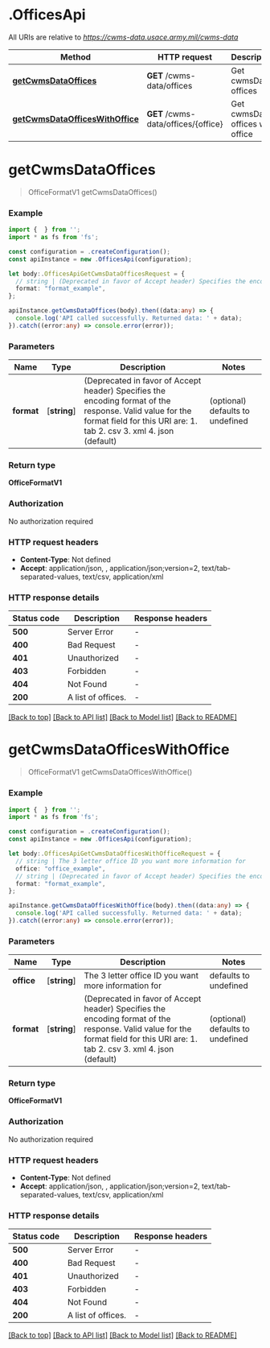 # .OfficesApi

All URIs are relative to *https://cwms-data.usace.army.mil/cwms-data*

Method | HTTP request | Description
------------- | ------------- | -------------
[**getCwmsDataOffices**](OfficesApi.md#getCwmsDataOffices) | **GET** /cwms-data/offices | Get cwmsData offices
[**getCwmsDataOfficesWithOffice**](OfficesApi.md#getCwmsDataOfficesWithOffice) | **GET** /cwms-data/offices/{office} | Get cwmsData offices with office


# **getCwmsDataOffices**
> OfficeFormatV1 getCwmsDataOffices()


### Example


```typescript
import {  } from '';
import * as fs from 'fs';

const configuration = .createConfiguration();
const apiInstance = new .OfficesApi(configuration);

let body:.OfficesApiGetCwmsDataOfficesRequest = {
  // string | (Deprecated in favor of Accept header) Specifies the encoding format of the response. Valid value for the format field for this URI are:  1. tab  2. csv   3. xml  4. json (default) (optional)
  format: "format_example",
};

apiInstance.getCwmsDataOffices(body).then((data:any) => {
  console.log('API called successfully. Returned data: ' + data);
}).catch((error:any) => console.error(error));
```


### Parameters

Name | Type | Description  | Notes
------------- | ------------- | ------------- | -------------
 **format** | [**string**] | (Deprecated in favor of Accept header) Specifies the encoding format of the response. Valid value for the format field for this URI are:  1. tab  2. csv   3. xml  4. json (default) | (optional) defaults to undefined


### Return type

**OfficeFormatV1**

### Authorization

No authorization required

### HTTP request headers

 - **Content-Type**: Not defined
 - **Accept**: application/json, , application/json;version=2, text/tab-separated-values, text/csv, application/xml


### HTTP response details
| Status code | Description | Response headers |
|-------------|-------------|------------------|
**500** | Server Error |  -  |
**400** | Bad Request |  -  |
**401** | Unauthorized |  -  |
**403** | Forbidden |  -  |
**404** | Not Found |  -  |
**200** | A list of offices. |  -  |

[[Back to top]](#) [[Back to API list]](README.md#documentation-for-api-endpoints) [[Back to Model list]](README.md#documentation-for-models) [[Back to README]](README.md)

# **getCwmsDataOfficesWithOffice**
> OfficeFormatV1 getCwmsDataOfficesWithOffice()


### Example


```typescript
import {  } from '';
import * as fs from 'fs';

const configuration = .createConfiguration();
const apiInstance = new .OfficesApi(configuration);

let body:.OfficesApiGetCwmsDataOfficesWithOfficeRequest = {
  // string | The 3 letter office ID you want more information for
  office: "office_example",
  // string | (Deprecated in favor of Accept header) Specifies the encoding format of the response. Valid value for the format field for this URI are:  1. tab  2. csv   3. xml  4. json (default) (optional)
  format: "format_example",
};

apiInstance.getCwmsDataOfficesWithOffice(body).then((data:any) => {
  console.log('API called successfully. Returned data: ' + data);
}).catch((error:any) => console.error(error));
```


### Parameters

Name | Type | Description  | Notes
------------- | ------------- | ------------- | -------------
 **office** | [**string**] | The 3 letter office ID you want more information for | defaults to undefined
 **format** | [**string**] | (Deprecated in favor of Accept header) Specifies the encoding format of the response. Valid value for the format field for this URI are:  1. tab  2. csv   3. xml  4. json (default) | (optional) defaults to undefined


### Return type

**OfficeFormatV1**

### Authorization

No authorization required

### HTTP request headers

 - **Content-Type**: Not defined
 - **Accept**: application/json, , application/json;version=2, text/tab-separated-values, text/csv, application/xml


### HTTP response details
| Status code | Description | Response headers |
|-------------|-------------|------------------|
**500** | Server Error |  -  |
**400** | Bad Request |  -  |
**401** | Unauthorized |  -  |
**403** | Forbidden |  -  |
**404** | Not Found |  -  |
**200** | A list of offices. |  -  |

[[Back to top]](#) [[Back to API list]](README.md#documentation-for-api-endpoints) [[Back to Model list]](README.md#documentation-for-models) [[Back to README]](README.md)



